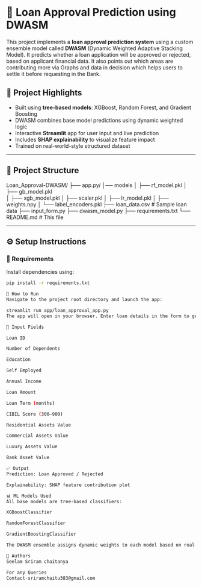 # 🏦 Loan Approval Prediction using DWASM

This project implements a **loan approval prediction system** using a custom ensemble model called **DWASM** (Dynamic Weighted Adaptive Stacking Model). It predicts whether a loan application will be approved or rejected, based on applicant financial data. It also points out which areas are contributing more via Graphs and data in decision which helps users to settle it before requesting in the Bank.

## 📌 Project Highlights

- Built using **tree-based models**: XGBoost, Random Forest, and Gradient Boosting
- DWASM combines base model predictions using dynamic weighted logic
- Interactive **Streamlit** app for user input and live prediction
- Includes **SHAP explainability** to visualize feature impact
- Trained on real-world-style structured dataset

---

## 📁 Project Structure
Loan_Approval-DWASM/
├── app.py/
│── models 
│  ├── rf_model.pkl
│  ├── gb_model.pkl  
│  ├── xgb_model.pkl
│  ├── scaler.pkl
│  ├── lr_model.pkl
│  ├── weights.npy
│  └── label_encoders.pkl
├── loan_data.csv # Sample loan data
├── input_form.py
├── dwasm_model.py
├── requirements.txt
└── README.md # This file

---

## ⚙️ Setup Instructions

### 🔧 Requirements

Install dependencies using:
```bash
pip install -r requirements.txt

🚀 How to Run
Navigate to the project root directory and launch the app:

streamlit run app/loan_approval_app.py
The app will open in your browser. Enter loan details in the form to get a prediction.

🧮 Input Fields

Loan ID

Number of Dependents

Education

Self Employed

Annual Income

Loan Amount

Loan Term (months)

CIBIL Score (300–900)

Residential Assets Value

Commercial Assets Value

Luxury Assets Value

Bank Asset Value

✅ Output
Prediction: Loan Approved / Rejected

Explainability: SHAP feature contribution plot

📊 ML Models Used
All base models are tree-based classifiers:

XGBoostClassifier

RandomForestClassifier

GradientBoostingClassifier

The DWASM ensemble assigns dynamic weights to each model based on real-time accuracy and prediction strength.

📄 Authors
Seelam Sriram chaitanya

For any Queries
Contact-sriramchaitu383@gmail.com


